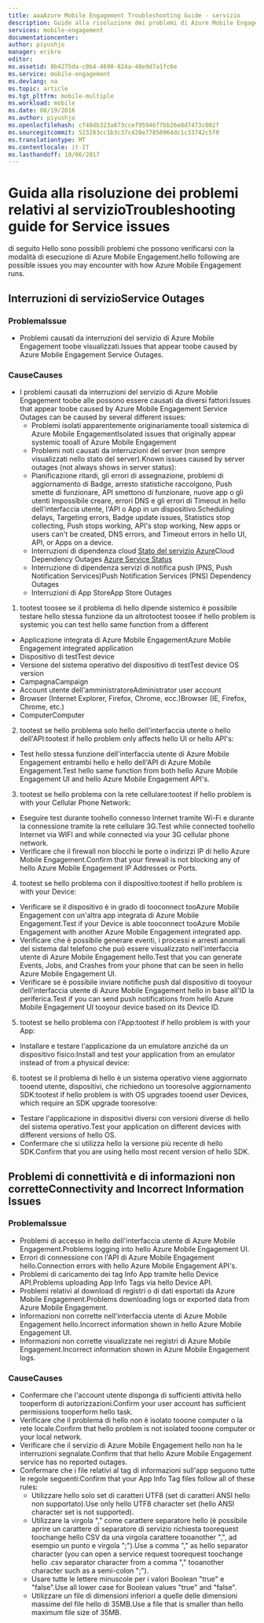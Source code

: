 ```yaml
---
title: aaaAzure Mobile Engagement Troubleshooting Guide - servizio
description: Guide alla risoluzione dei problemi di Azure Mobile Engagement
services: mobile-engagement
documentationcenter: 
author: piyushjo
manager: erikre
editor: 
ms.assetid: 8b4275da-c0b4-4690-824a-48e9d7a1fc6e
ms.service: mobile-engagement
ms.devlang: na
ms.topic: article
ms.tgt_pltfrm: mobile-multiple
ms.workload: mobile
ms.date: 08/19/2016
ms.author: piyushjo
ms.openlocfilehash: cf48db323a873ccef95946f7bb26e8d7473c002f
ms.sourcegitcommit: 523283cc1b3c37c428e77850964dc1c33742c5f0
ms.translationtype: MT
ms.contentlocale: it-IT
ms.lasthandoff: 10/06/2017
---
```

# <a name="troubleshooting-guide-for-service-issues"></a><span data-ttu-id="dfeef-103">Guida alla risoluzione dei problemi relativi al servizio</span><span class="sxs-lookup"><span data-stu-id="dfeef-103">Troubleshooting guide for Service issues</span></span>
<span data-ttu-id="dfeef-104">di seguito Hello sono possibili problemi che possono verificarsi con la modalità di esecuzione di Azure Mobile Engagement.</span><span class="sxs-lookup"><span data-stu-id="dfeef-104">hello following are possible issues you may encounter with how Azure Mobile Engagement runs.</span></span>

## <a name="service-outages"></a><span data-ttu-id="dfeef-105">Interruzioni di servizio</span><span class="sxs-lookup"><span data-stu-id="dfeef-105">Service Outages</span></span>
### <a name="issue"></a><span data-ttu-id="dfeef-106">Problema</span><span class="sxs-lookup"><span data-stu-id="dfeef-106">Issue</span></span>
* <span data-ttu-id="dfeef-107">Problemi causati da interruzioni del servizio di Azure Mobile Engagement toobe visualizzati.</span><span class="sxs-lookup"><span data-stu-id="dfeef-107">Issues that appear toobe caused by Azure Mobile Engagement Service Outages.</span></span>

### <a name="causes"></a><span data-ttu-id="dfeef-108">Cause</span><span class="sxs-lookup"><span data-stu-id="dfeef-108">Causes</span></span>
* <span data-ttu-id="dfeef-109">I problemi causati da interruzioni del servizio di Azure Mobile Engagement toobe alle possono essere causati da diversi fattori:</span><span class="sxs-lookup"><span data-stu-id="dfeef-109">Issues that appear toobe caused by Azure Mobile Engagement Service Outages can be caused by several different issues:</span></span>
  * <span data-ttu-id="dfeef-110">Problemi isolati apparentemente originariamente tooall sistemica di Azure Mobile Engagement</span><span class="sxs-lookup"><span data-stu-id="dfeef-110">Isolated issues that originally appear systemic tooall of Azure Mobile Engagement</span></span>
  * <span data-ttu-id="dfeef-111">Problemi noti causati da interruzioni del server (non sempre visualizzati nello stato del server).</span><span class="sxs-lookup"><span data-stu-id="dfeef-111">Known issues caused by server outages (not always shows in server status):</span></span>
  * <span data-ttu-id="dfeef-112">Pianificazione ritardi, gli errori di assegnazione, problemi di aggiornamento di Badge, arresto statistiche raccolgono, Push smette di funzionare, API smettono di funzionare, nuove app o gli utenti Impossibile creare, errori DNS e gli errori di Timeout in hello dell'interfaccia utente, l'API o App in un dispositivo.</span><span class="sxs-lookup"><span data-stu-id="dfeef-112">Scheduling delays, Targeting errors, Badge update issues, Statistics stop collecting, Push stops working, API's stop working, New apps or users can't be created, DNS errors, and Timeout errors in hello UI, API, or Apps on a device.</span></span>
  * <span data-ttu-id="dfeef-113">Interruzioni di dipendenza cloud [Stato del servizio Azure](http://status.azure.com/)</span><span class="sxs-lookup"><span data-stu-id="dfeef-113">Cloud Dependency Outages [Azure Service Status](http://status.azure.com/)</span></span>
  * <span data-ttu-id="dfeef-114">Interruzione di dipendenza servizi di notifica push (PNS, Push Notification Services)</span><span class="sxs-lookup"><span data-stu-id="dfeef-114">Push Notification Services (PNS) Dependency Outages</span></span>
  * <span data-ttu-id="dfeef-115">Interruzioni di App Store</span><span class="sxs-lookup"><span data-stu-id="dfeef-115">App Store Outages</span></span>

1) <span data-ttu-id="dfeef-116">tootest toosee se il problema di hello dipende sistemico è possibile testare hello stessa funzione da un altro</span><span class="sxs-lookup"><span data-stu-id="dfeef-116">tootest toosee if hello problem is systemic you can test hello same function from a different</span></span>

* <span data-ttu-id="dfeef-117">Applicazione integrata di Azure Mobile Engagement</span><span class="sxs-lookup"><span data-stu-id="dfeef-117">Azure Mobile Engagement integrated application</span></span>
* <span data-ttu-id="dfeef-118">Dispositivo di test</span><span class="sxs-lookup"><span data-stu-id="dfeef-118">Test device</span></span>
* <span data-ttu-id="dfeef-119">Versione del sistema operativo del dispositivo di test</span><span class="sxs-lookup"><span data-stu-id="dfeef-119">Test device OS version</span></span>
* <span data-ttu-id="dfeef-120">Campagna</span><span class="sxs-lookup"><span data-stu-id="dfeef-120">Campaign</span></span>
* <span data-ttu-id="dfeef-121">Account utente dell'amministratore</span><span class="sxs-lookup"><span data-stu-id="dfeef-121">Administrator user account</span></span>
* <span data-ttu-id="dfeef-122">Browser (Internet Explorer, Firefox, Chrome, ecc.)</span><span class="sxs-lookup"><span data-stu-id="dfeef-122">Browser (IE, Firefox, Chrome, etc.)</span></span>
* <span data-ttu-id="dfeef-123">Computer</span><span class="sxs-lookup"><span data-stu-id="dfeef-123">Computer</span></span>

2) <span data-ttu-id="dfeef-124">tootest se hello problema solo hello dell'interfaccia utente o hello dell'API:</span><span class="sxs-lookup"><span data-stu-id="dfeef-124">tootest if hello problem only affects hello UI or hello API's:</span></span>

* <span data-ttu-id="dfeef-125">Test hello stessa funzione dell'interfaccia utente di Azure Mobile Engagement entrambi hello e hello dell'API di Azure Mobile Engagement.</span><span class="sxs-lookup"><span data-stu-id="dfeef-125">Test hello same function from both hello Azure Mobile Engagement UI and hello Azure Mobile Engagement API's.</span></span>

3) <span data-ttu-id="dfeef-126">tootest se hello problema con la rete cellulare:</span><span class="sxs-lookup"><span data-stu-id="dfeef-126">tootest if hello problem is with your Cellular Phone Network:</span></span>

* <span data-ttu-id="dfeef-127">Eseguire test durante toohello connesso Internet tramite Wi-Fi e durante la connessione tramite la rete cellulare 3G.</span><span class="sxs-lookup"><span data-stu-id="dfeef-127">Test while connected toohello Internet via WIFI and while connected via your 3G cellular phone network.</span></span>
* <span data-ttu-id="dfeef-128">Verificare che il firewall non blocchi le porte o indirizzi IP di hello Azure Mobile Engagement.</span><span class="sxs-lookup"><span data-stu-id="dfeef-128">Confirm that your firewall is not blocking any of hello Azure Mobile Engagement IP Addresses or Ports.</span></span>

4) <span data-ttu-id="dfeef-129">tootest se hello problema con il dispositivo:</span><span class="sxs-lookup"><span data-stu-id="dfeef-129">tootest if hello problem is with your Device:</span></span>

* <span data-ttu-id="dfeef-130">Verificare se il dispositivo è in grado di tooconnect tooAzure Mobile Engagement con un'altra app integrata di Azure Mobile Engagement.</span><span class="sxs-lookup"><span data-stu-id="dfeef-130">Test if your Device is able tooconnect tooAzure Mobile Engagement with another Azure Mobile Engagement integrated app.</span></span>
* <span data-ttu-id="dfeef-131">Verificare che è possibile generare eventi, i processi e arresti anomali del sistema dal telefono che può essere visualizzato nell'interfaccia utente di Azure Mobile Engagement hello.</span><span class="sxs-lookup"><span data-stu-id="dfeef-131">Test that you can generate Events, Jobs, and Crashes from your phone that can be seen in hello Azure Mobile Engagement UI.</span></span> 
* <span data-ttu-id="dfeef-132">Verificare se è possibile inviare notifiche push dal dispositivo di tooyour dell'interfaccia utente di Azure Mobile Engagement hello in base all'ID la periferica.</span><span class="sxs-lookup"><span data-stu-id="dfeef-132">Test if you can send push notifications from hello Azure Mobile Engagement UI tooyour device based on its Device ID.</span></span> 

5) <span data-ttu-id="dfeef-133">tootest se hello problema con l'App:</span><span class="sxs-lookup"><span data-stu-id="dfeef-133">tootest if hello problem is with your App:</span></span>

* <span data-ttu-id="dfeef-134">Installare e testare l'applicazione da un emulatore anziché da un dispositivo fisico:</span><span class="sxs-lookup"><span data-stu-id="dfeef-134">Install and test your application from an emulator instead of from a physical device:</span></span>

6) <span data-ttu-id="dfeef-135">tootest se il problema di hello è un sistema operativo viene aggiornato tooend utente, dispositivi, che richiedono un tooresolve aggiornamento SDK:</span><span class="sxs-lookup"><span data-stu-id="dfeef-135">tootest if hello problem is with OS upgrades tooend user Devices, which require an SDK upgrade tooresolve:</span></span>

* <span data-ttu-id="dfeef-136">Testare l'applicazione in dispositivi diversi con versioni diverse di hello del sistema operativo.</span><span class="sxs-lookup"><span data-stu-id="dfeef-136">Test your application on different devices with different versions of hello OS.</span></span>
* <span data-ttu-id="dfeef-137">Confermare che si utilizza hello la versione più recente di hello SDK.</span><span class="sxs-lookup"><span data-stu-id="dfeef-137">Confirm that you are using hello most recent version of hello SDK.</span></span>

## <a name="connectivity-and-incorrect-information-issues"></a><span data-ttu-id="dfeef-138">Problemi di connettività e di informazioni non corrette</span><span class="sxs-lookup"><span data-stu-id="dfeef-138">Connectivity and Incorrect Information Issues</span></span>
### <a name="issue"></a><span data-ttu-id="dfeef-139">Problema</span><span class="sxs-lookup"><span data-stu-id="dfeef-139">Issue</span></span>
* <span data-ttu-id="dfeef-140">Problemi di accesso in hello dell'interfaccia utente di Azure Mobile Engagement.</span><span class="sxs-lookup"><span data-stu-id="dfeef-140">Problems logging into hello Azure Mobile Engagement UI.</span></span>
* <span data-ttu-id="dfeef-141">Errori di connessione con l'API di Azure Mobile Engagement hello.</span><span class="sxs-lookup"><span data-stu-id="dfeef-141">Connection errors with hello Azure Mobile Engagement API's.</span></span>
* <span data-ttu-id="dfeef-142">Problemi di caricamento dei tag Info App tramite hello Device API.</span><span class="sxs-lookup"><span data-stu-id="dfeef-142">Problems uploading App Info Tags via hello Device API.</span></span>
* <span data-ttu-id="dfeef-143">Problemi relativi al download di registri o di dati esportati da Azure Mobile Engagement.</span><span class="sxs-lookup"><span data-stu-id="dfeef-143">Problems downloading logs or exported data from Azure Mobile Engagement.</span></span>
* <span data-ttu-id="dfeef-144">Informazioni non corrette nell'interfaccia utente di Azure Mobile Engagement hello.</span><span class="sxs-lookup"><span data-stu-id="dfeef-144">Incorrect information shown in hello Azure Mobile Engagement UI.</span></span>
* <span data-ttu-id="dfeef-145">Informazioni non corrette visualizzate nei registri di Azure Mobile Engagement.</span><span class="sxs-lookup"><span data-stu-id="dfeef-145">Incorrect information shown in Azure Mobile Engagement logs.</span></span>

### <a name="causes"></a><span data-ttu-id="dfeef-146">Cause</span><span class="sxs-lookup"><span data-stu-id="dfeef-146">Causes</span></span>
* <span data-ttu-id="dfeef-147">Confermare che l'account utente disponga di sufficienti attività hello tooperform di autorizzazioni.</span><span class="sxs-lookup"><span data-stu-id="dfeef-147">Confirm your user account has sufficient permissions tooperform hello task.</span></span>
* <span data-ttu-id="dfeef-148">Verificare che il problema di hello non è isolato tooone computer o la rete locale.</span><span class="sxs-lookup"><span data-stu-id="dfeef-148">Confirm that hello problem is not isolated tooone computer or your local network.</span></span>
* <span data-ttu-id="dfeef-149">Verificare che il servizio di Azure Mobile Engagement hello non ha le interruzioni segnalate.</span><span class="sxs-lookup"><span data-stu-id="dfeef-149">Confirm that that hello Azure Mobile Engagement service has no reported outages.</span></span>
* <span data-ttu-id="dfeef-150">Confermare che i file relativi al tag di informazioni sull'app seguono tutte le regole seguenti:</span><span class="sxs-lookup"><span data-stu-id="dfeef-150">Confirm that your App Info Tag files follow all of these rules:</span></span>
  * <span data-ttu-id="dfeef-151">Utilizzare hello solo set di caratteri UTF8 (set di caratteri ANSI hello non supportato).</span><span class="sxs-lookup"><span data-stu-id="dfeef-151">Use only hello UTF8 character set (hello ANSI character set is not supported).</span></span>
  * <span data-ttu-id="dfeef-152">Utilizzare la virgola "," come carattere separatore hello (è possibile aprire un carattere di separatore di servizio richiesta toorequest toochange hello CSV da una virgola carattere tooanother ",", ad esempio un punto e virgola ";").</span><span class="sxs-lookup"><span data-stu-id="dfeef-152">Use a comma "," as hello separator character (you can open a service request toorequest toochange hello .csv separator character from a comma "," tooanother character such as a semi-colon ";").</span></span>
  * <span data-ttu-id="dfeef-153">Usare tutte le lettere minuscole per i valori Boolean "true" e "false".</span><span class="sxs-lookup"><span data-stu-id="dfeef-153">Use all lower case for Boolean values "true" and "false".</span></span>
  * <span data-ttu-id="dfeef-154">Utilizzare un file di dimensioni inferiori a quelle delle dimensioni massime del file hello di 35MB.</span><span class="sxs-lookup"><span data-stu-id="dfeef-154">Use a file that is smaller than hello maximum file size of 35MB.</span></span>

